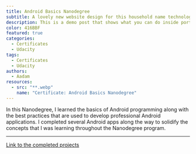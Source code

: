 ```yaml
---
title: Android Basics Nanodegree
subtitle: A lovely new website design for this household name technology company.
description: This is a demo post that shows what you can do inside portfolio and blog posts. We’ve included everything you need to create engaging posts and case studies to show off your work in a beautiful way.
color: 416BBF
featured: true
categories:
  - Certificates
  - Udacity
tags:
  - Certificates
  - Udacity
authors:
  - Aadam
resources:
  - src: "**.webp"
    name: "Certificate: Android Basics Nanodegree"
---
```


In this Nanodegree, I learned the basics of Android programming along with the best practices that are used to develop professional Android applications. I completed several Android apps along the way to solidify the concepts that I was learning throughout the Nanodegree program.

---

[Link to the completed projects](https://github.com/aadimator/android_basics_nanodegree)

